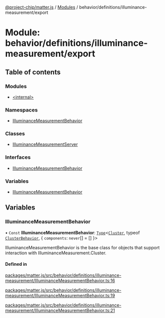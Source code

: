 [@project-chip/matter.js](../README.md) / [Modules](../modules.md) / behavior/definitions/illuminance-measurement/export

# Module: behavior/definitions/illuminance-measurement/export

## Table of contents

### Modules

- [\<internal\>](behavior_definitions_illuminance_measurement_export._internal_.md)

### Namespaces

- [IlluminanceMeasurementBehavior](behavior_definitions_illuminance_measurement_export.IlluminanceMeasurementBehavior.md)

### Classes

- [IlluminanceMeasurementServer](../classes/behavior_definitions_illuminance_measurement_export.IlluminanceMeasurementServer.md)

### Interfaces

- [IlluminanceMeasurementBehavior](../interfaces/behavior_definitions_illuminance_measurement_export.IlluminanceMeasurementBehavior-1.md)

### Variables

- [IlluminanceMeasurementBehavior](behavior_definitions_illuminance_measurement_export.md#illuminancemeasurementbehavior)

## Variables

### IlluminanceMeasurementBehavior

• `Const` **IlluminanceMeasurementBehavior**: [`Type`](../interfaces/behavior_cluster_export.ClusterBehavior.Type.md)\<[`Cluster`](../interfaces/cluster_export.IlluminanceMeasurement.Cluster.md), typeof [`ClusterBehavior`](behavior_cluster_export.ClusterBehavior.md), \{ `components`: `never`[] = [] }\>

IlluminanceMeasurementBehavior is the base class for objects that support interaction with IlluminanceMeasurement.Cluster.

#### Defined in

[packages/matter.js/src/behavior/definitions/illuminance-measurement/IlluminanceMeasurementBehavior.ts:16](https://github.com/project-chip/matter.js/blob/6d3b6a5d957d88a9231d6ecab4bb41f8133112be/packages/matter.js/src/behavior/definitions/illuminance-measurement/IlluminanceMeasurementBehavior.ts#L16)

[packages/matter.js/src/behavior/definitions/illuminance-measurement/IlluminanceMeasurementBehavior.ts:19](https://github.com/project-chip/matter.js/blob/6d3b6a5d957d88a9231d6ecab4bb41f8133112be/packages/matter.js/src/behavior/definitions/illuminance-measurement/IlluminanceMeasurementBehavior.ts#L19)

[packages/matter.js/src/behavior/definitions/illuminance-measurement/IlluminanceMeasurementBehavior.ts:21](https://github.com/project-chip/matter.js/blob/6d3b6a5d957d88a9231d6ecab4bb41f8133112be/packages/matter.js/src/behavior/definitions/illuminance-measurement/IlluminanceMeasurementBehavior.ts#L21)
